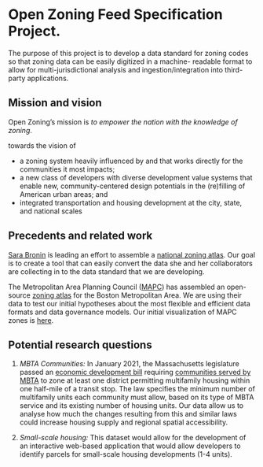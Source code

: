 # Open Zoning Feed Specification Project.

The purpose of this project is to develop a data standard for 
zoning codes so that zoning data can be easily digitized in a machine-
readable format to allow for multi-jurisdictional analysis and ingestion/integration
into third-party applications.

## Mission and vision

Open Zoning’s mission is _to empower the nation with the knowledge of zoning_.

towards the vision of

* a zoning system heavily influenced by and that works directly for the 
communities it most impacts;
* a new class of developers with diverse development value systems that enable
new, community-centered design potentials in the (re)filling of American urban 
areas; and
* integrated transportation and housing development at the city, state, and 
national scales

## Precedents and related work

[Sara Bronin](https://aap.cornell.edu/people/sara-bronin) is 
leading an effort to assemble a 
[national zoning atlas](https://www.zoningatlas.org/). Our goal
is to create a tool that can easily convert the data she and her collaborators 
are collecting in to the data standard that we are developing.

The Metropolitan Area Planning Council ([MAPC](https://www.mapc.org/))
has assembled an open-source [zoning atlas](https://zoningatlas.mapc.org/) 
for the Boston Metropolitan Area. We are using their data to test our initial 
hypotheses about the most flexible and efficient data formats and data 
governance models. Our initial visualization of MAPC zones is [here](https://urban-stack.github.io/OpenZoning/MAPC-files/MAPC-map_leaflet.html).

## Potential research questions

1. *MBTA Communities:* In January 2021, the Massachusetts legislature passed an 
[economic development bill](https://malegislature.gov/Laws/SessionLaws/Acts/2020/Chapter358)
requiring [communities served by MBTA](https://www.mass.gov/info-details/multi-family-zoning-requirement-for-mbta-communities#what-is-an-%22mbta-community%22?-) to zone at least one district permitting
multifamily housing within one half-mile of a transit stop. The law specifies
the minimum number of multifamily units each community must allow, based on 
its type of MBTA service and its existing number of housing units. Our data 
allow us to analyse how much the changes resulting from this and similar laws 
could increase housing supply and regional spatial accessibility.

2. *Small-scale housing:* This dataset would allow for the development of an
interactive web-based application that would allow developers to identify 
parcels for small-scale housing developments (1-4 units).
